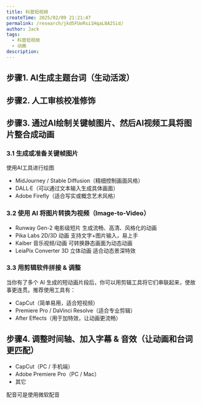 ```yaml
---
title: 科普短视频
createTime: 2025/02/09 21:21:47
permalink: /research/jkd5FUoRsi1HqaL8A2Sid/
author: Jack
tags:
  - 科普短视频
  - 动画
description: 
---
```


## 步骤1. AI生成主题台词（生动活泼）


## 步骤2. 人工审核校准修饰


## 步骤3. 通过AI绘制关键帧图片、然后AI视频工具将图片整合成动画

### 3.1 生成或准备关键帧图片

使用AI工具进行绘图

- MidJourney / Stable Diffusion（精细控制画面风格）
- DALL·E（可以通过文本输入生成具体画面）
- Adobe Firefly（适合写实或概念艺术风格）

### 3.2 使用 AI 将图片转换为视频（Image-to-Video）

- Runway Gen-2	电影级短片	生成流畅、高清、风格化的动画
- Pika Labs	2D/3D 动画	支持文字+图片输入，易上手
- Kaiber	音乐视频/动画	可转换静态画面为动态动画
- LeiaPix Converter	3D 立体动画	适合动态景深特效
  
### 3.3 用剪辑软件拼接 & 调整

当你有了多个 AI 生成的短动画片段后，你可以用剪辑工具将它们串联起来，使故事更连贯。推荐使用工具有：

- CapCut（简单易用，适合短视频）
- Premiere Pro / DaVinci Resolve（适合专业剪辑）
- After Effects（用于加特效，让动画更流畅）

## 步骤4. 调整时间轴、加入字幕 & 音效（让动画和台词更匹配）

- CapCut（PC / 手机端）
- Adobe Premiere Pro（PC / Mac）
- 其它

配音可是使用微软配音

